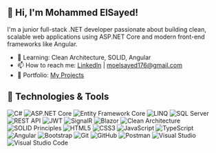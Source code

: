 ## 👋 Hi, I'm Mohammed ElSayed!

I'm a junior full-stack .NET developer passionate about building clean, scalable web applications using ASP.NET Core and modern front-end frameworks like Angular.

- 🌱 Learning: Clean Architecture, SOLID, Angular
- 📫  How to reach me: [LinkedIn](https://www.linkedin.com/in/mohammed-kelany172/) | moelsayed176@gmail.com
- 🚀 Portfolio: [My Projects](https://github.com/mohammedelsayed17?tab=repositories)
## 🔧 Technologies & Tools
![C#](https://img.shields.io/badge/-C%23-239120?style=flat-square&logo=c-sharp)
![ASP.NET Core](https://img.shields.io/badge/-ASP.NET%20Core-512BD4?style=flat-square&logo=dotnet)
![Entity Framework Core](https://img.shields.io/badge/-Entity%20Framework%20Core-512BD4?style=flat-square)
![LINQ](https://img.shields.io/badge/-LINQ-512BD4?style=flat-square)
![SQL Server](https://img.shields.io/badge/-SQL%20Server-CC2927?style=flat-square&logo=microsoft-sql-server)
![REST API](https://img.shields.io/badge/-REST%20API-00C7B7?style=flat-square)
![JWT](https://img.shields.io/badge/-JWT-000000?style=flat-square&logo=jsonwebtokens)
![SignalR](https://img.shields.io/badge/-SignalR-512BD4?style=flat-square)
![Blazor](https://img.shields.io/badge/-Blazor-512BD4?style=flat-square&logo=blazor)
![Clean Architecture](https://img.shields.io/badge/-Clean%20Architecture-0A0A0A?style=flat-square)
![SOLID Principles](https://img.shields.io/badge/-SOLID%20Principles-0A0A0A?style=flat-square)
![HTML5](https://img.shields.io/badge/-HTML5-E34F26?style=flat-square&logo=html5)
![CSS3](https://img.shields.io/badge/-CSS3-1572B6?style=flat-square&logo=css3)
![JavaScript](https://img.shields.io/badge/-JavaScript-F7DF1E?style=flat-square&logo=javascript&logoColor=black)
![TypeScript](https://img.shields.io/badge/-TypeScript-3178C6?style=flat-square&logo=typescript)
![Angular](https://img.shields.io/badge/-Angular-DD0031?style=flat-square&logo=angular)
![Bootstrap](https://img.shields.io/badge/-Bootstrap-7952B3?style=flat-square&logo=bootstrap)
![Git](https://img.shields.io/badge/-Git-F05032?style=flat-square&logo=git)
![GitHub](https://img.shields.io/badge/-GitHub-181717?style=flat-square&logo=github)
![Postman](https://img.shields.io/badge/-Postman-FF6C37?style=flat-square&logo=postman)
![Visual Studio](https://img.shields.io/badge/-Visual%20Studio-5C2D91?style=flat-square&logo=visual-studio)
![Visual Studio Code](https://img.shields.io/badge/-VS%20Code-007ACC?style=flat-square&logo=visual-studio-code)

